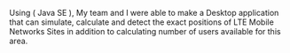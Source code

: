 Using ( Java SE ), My team and I were able to make a
Desktop application that can simulate, calculate and detect
the exact positions of LTE Mobile Networks Sites in addition
to calculating number of users available for this area.
